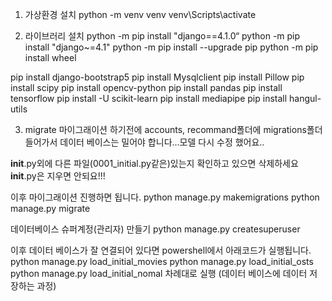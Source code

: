 1. 가상환경 설치
python -m venv venv
venv\Scripts\activate

2. 라이브러리 설치
python -m pip install "django==4.1.0“
python -m pip install "django~=4.1"
python -m pip install --upgrade pip
python -m pip install wheel

pip install django-bootstrap5
pip install Mysqlclient
pip install Pillow
pip install scipy
pip install opencv-python
pip install pandas
pip install tensorflow
pip install -U scikit-learn
pip install mediapipe
pip install hangul-utils

3. migrate
마이그래이션 하기전에 accounts, recommand폴더에 migrations폴더 들어가서
데이터 베이스는 밀어야 합니다...모델 다시 수정 했어요..

__init__.py외에 다른 파일(0001_initial.py같은)있는지 확인하고 있으면 삭제하세요
__init__.py은 지우면 안되요!!!

이후 마이그래이션 진행하면 됩니다.
python manage.py makemigrations
python manage.py migrate

데이터베이스 슈퍼계정(관리자) 만들기
python manage.py createsuperuser

이후 데이터 베이스가 잘 연결되어 있다면 powershell에서 아래코드가 실행됩니다.
python manage.py load_initial_movies
python manage.py load_initial_osts
python manage.py load_initial_nomal
차례대로 실행 (데이터 베이스에 데이터 저장하는 과정)